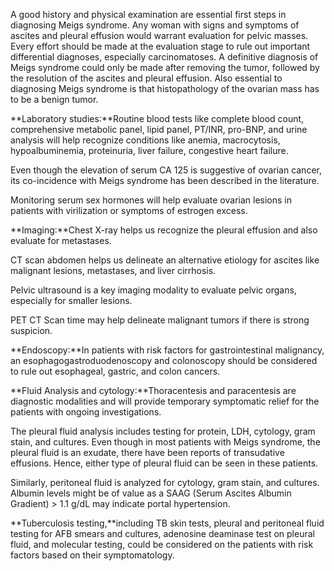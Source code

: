 A good history and physical examination are essential first steps in diagnosing Meigs syndrome. Any woman with signs and symptoms of ascites and pleural effusion would warrant evaluation for pelvic masses. Every effort should be made at the evaluation stage to rule out important differential diagnoses, especially carcinomatoses. A definitive diagnosis of Meigs syndrome could only be made after removing the tumor, followed by the resolution of the ascites and pleural effusion. Also essential to diagnosing Meigs syndrome is that histopathology of the ovarian mass has to be a benign tumor.

**Laboratory studies:**Routine blood tests like complete blood count, comprehensive metabolic panel, lipid panel, PT/INR, pro-BNP, and urine analysis will help recognize conditions like anemia, macrocytosis, hypoalbuminemia, proteinuria, liver failure, congestive heart failure.

Even though the elevation of serum CA 125 is suggestive of ovarian cancer, its co-incidence with Meigs syndrome has been described in the literature.

Monitoring serum sex hormones will help evaluate ovarian lesions in patients with virilization or symptoms of estrogen excess.

**Imaging:**Chest X-ray helps us recognize the pleural effusion and also evaluate for metastases.

CT scan abdomen helps us delineate an alternative etiology for ascites like malignant lesions, metastases, and liver cirrhosis.

Pelvic ultrasound is a key imaging modality to evaluate pelvic organs, especially for smaller lesions.

PET CT Scan time may help delineate malignant tumors if there is strong suspicion.

**Endoscopy:**In patients with risk factors for gastrointestinal malignancy, an esophagogastroduodenoscopy and colonoscopy should be considered to rule out esophageal, gastric, and colon cancers.

**Fluid Analysis and cytology:**Thoracentesis and paracentesis are diagnostic modalities and will provide temporary symptomatic relief for the patients with ongoing investigations.

The pleural fluid analysis includes testing for protein, LDH, cytology, gram stain, and cultures. Even though in most patients with Meigs syndrome, the pleural fluid is an exudate, there have been reports of transudative effusions. Hence, either type of pleural fluid can be seen in these patients.

Similarly, peritoneal fluid is analyzed for cytology, gram stain, and cultures. Albumin levels might be of value as a SAAG (Serum Ascites Albumin Gradient) > 1.1 g/dL may indicate portal hypertension.

**Tuberculosis testing,**including TB skin tests, pleural and peritoneal fluid testing for AFB smears and cultures, adenosine deaminase test on pleural fluid, and molecular testing, could be considered on the patients with risk factors based on their symptomatology.